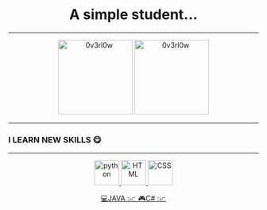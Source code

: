 <h1 align="center">
A simple student...  
</h1>

---
<p align="center">
  <img src="https://github-readme-stats.vercel.app/api/top-langs/?username=NeKroFR&layout=compact" alt="0v3rl0w" height="150" />

  <img src="https://github-readme-stats.vercel.app/api?username=NeKroFR&show_icons=true" alt="0v3rl0w" height="150" />
</p>

---


### I LEARN NEW SKILLS 😋
---
<p align="center">
<a href="https://www.python.org" target="_blank"> <img src="https://devicons.github.io/devicon/devicon.git/icons/python/python-original.svg" alt="python" width="50" height="50"/>
<a href="https://developer.mozilla.org/fr/docs/Web/HTML" target="_blank"><img src="https://www.blog-nouvelles-technologies.fr/wp-content/uploads/2016/04/html5-logo-1-512x500.png" alt="HTML"width="50" height="50"/>
<a href="https://developer.mozilla.org/fr/docs/Web/CSS/Reference" target="_blank"><img src="https://logodix.com/logo/1111675.png" alt="CSS"width="50" height="50"/>
</p>      

     
<p align="center">
  <a href="https://docs.oracle.com/javase/8/docs/technotes/tools/windows/javadoc.html">💻JAVA :📈 </a>
  <a href="https://docs.microsoft.com/fr-fr/dotnet/csharp/">🎮C# :📈 </a>
</p>
